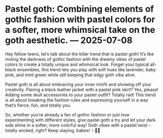 # Pastel goth: Combining elements of gothic fashion with pastel colors for a softer, more whimsical take on the goth aesthetic. — 2025-07-08

Hey fellow teens, let’s talk about the killer trend that is pastel goth! It’s like mixing the darkness of gothic fashion with the dreamy vibes of pastel colors to create a totally unique and whimsical look. Forget your typical all-black ensembles, this trend lets you play with soft hues like lavender, baby pink, and mint green while still keeping that edgy goth vibe alive.

Pastel goth is all about embracing your inner misfit and showing off your creativity. Pairing a black leather jacket with a pastel pink skirt? Yes, please! Adding some skull accessories to your pastel outfit? Totally rad! This trend is all about breaking the fashion rules and expressing yourself in a way that’s fierce, fun, and totally you.

So, whether you’re already a fan of gothic fashion or just love experimenting with different styles, give pastel goth a try and let your dark side shine in a softer, more colorful way! Goth vibes with a pastel twist – totally wicked, right? Keep slaying, babes! ✨🖤🌸